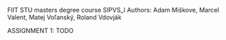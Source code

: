 FIIT STU masters degree course SIPVS_I
Authors: Adam Miškove, Marcel Valent, Matej Voľanský, Roland Vdovják

ASSIGNMENT 1:
TODO